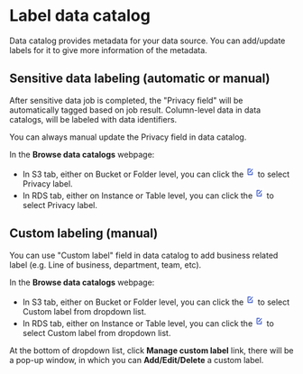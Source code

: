 # Label data catalog

Data catalog provides metadata for your data source. You can add/update labels for it to give more information of the metadata.

## Sensitive data labeling (automatic or manual)
After sensitive data job is completed, the "Privacy field" will be automatically tagged based on job result. Column-level data in data catalogs, will be labeled with data identifiers.

You can always manual update the Privacy field in data catalog. 

In the **Browse data catalogs** webpage: 

- In S3 tab, either on Bucket or Folder level, you can click the ![edit-icon](docs/../../images/edit-icon.png) to select Privacy label.
- In RDS tab, either on Instance or Table level, you can click the ![edit-icon](docs/../../images/edit-icon.png) to select Privacy label.

## Custom labeling (manual)
You can use "Custom label" field in data catalog to add business related label (e.g. Line of business, department, team, etc). 

In the **Browse data catalogs** webpage: 

- In S3 tab, either on Bucket or Folder level, you can click the ![edit-icon](docs/../../images/edit-icon.png) to select Custom label from dropdown list.
- In RDS tab, either on Instance or Table level, you can click the ![edit-icon](docs/../../images/edit-icon.png) to select Custom label from dropdown list. 

At the bottom of dropdown list, click **Manage custom label** link, there will be a pop-up window, in which you can **Add/Edit/Delete** a custom label. 



